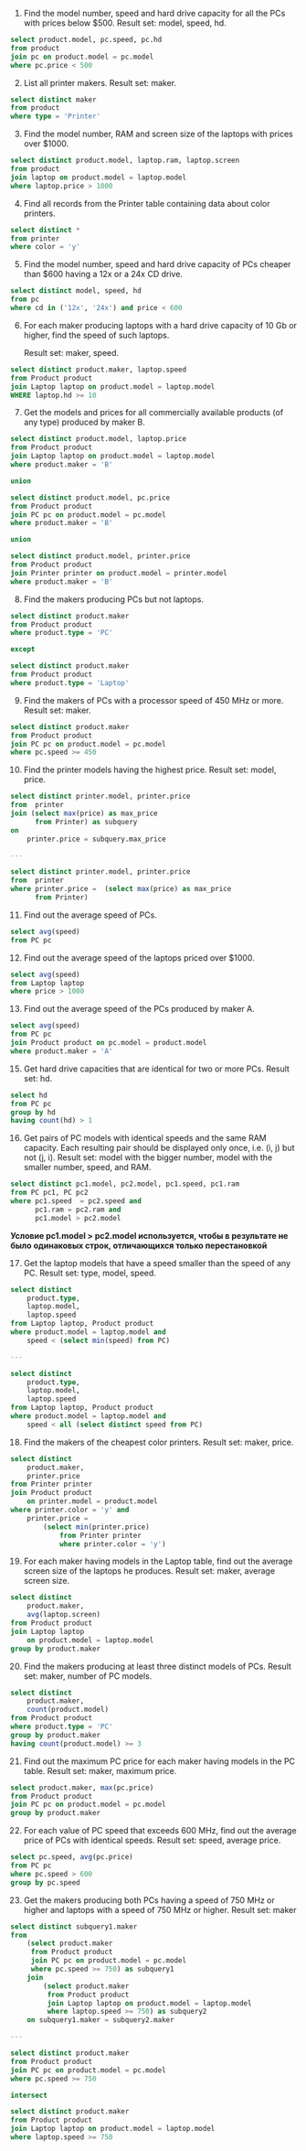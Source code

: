 1.  Find the model number, speed and hard drive capacity for all the PCs with prices below $500.
    Result set: model, speed, hd.

```sql
select product.model, pc.speed, pc.hd
from product
join pc on product.model = pc.model
where pc.price < 500
```

2. List all printer makers.
   Result set: maker.

```sql
select distinct maker
from product
where type = 'Printer'
```

3. Find the model number, RAM and screen size of the laptops with prices over $1000.

```sql
select distinct product.model, laptop.ram, laptop.screen
from product
join laptop on product.model = laptop.model
where laptop.price > 1000
```

4. Find all records from the Printer table containing data about color printers.

```sql
select distinct *
from printer
where color = 'y'
```

5. Find the model number, speed and hard drive capacity of PCs cheaper than $600 having a 12x or a 24x CD drive.

```sql
select distinct model, speed, hd
from pc
where cd in ('12x', '24x') and price < 600
```

6. For each maker producing laptops with a hard drive capacity of 10 Gb or higher, find the speed of such laptops.

   Result set: maker, speed.

```sql
select distinct product.maker, laptop.speed
from Product product
join Laptop laptop on product.model = laptop.model
WHERE laptop.hd >= 10
```

7. Get the models and prices for all commercially available products (of any type) produced by maker B.

```sql
select distinct product.model, laptop.price
from Product product
join Laptop laptop on product.model = laptop.model
where product.maker = 'B'

union

select distinct product.model, pc.price
from Product product
join PC pc on product.model = pc.model
where product.maker = 'B'

union

select distinct product.model, printer.price
from Product product
join Printer printer on product.model = printer.model
where product.maker = 'B'
```

8. Find the makers producing PCs but not laptops.

```sql
select distinct product.maker
from Product product
where product.type = 'PC'

except

select distinct product.maker
from Product product
where product.type = 'Laptop'
```

9. Find the makers of PCs with a processor speed of 450 MHz or more. Result set: maker.

```sql
select distinct product.maker
from Product product
join PC pc on product.model = pc.model
where pc.speed >= 450
```

10. Find the printer models having the highest price. Result set: model, price.

```sql
select distinct printer.model, printer.price
from  printer
join (select max(price) as max_price
	  from Printer) as subquery
on
	printer.price = subquery.max_price

---

select distinct printer.model, printer.price
from  printer
where printer.price =  (select max(price) as max_price
	  from Printer)
```

11. Find out the average speed of PCs.

```sql
select avg(speed)
from PC pc
```

12. Find out the average speed of the laptops priced over $1000.

```sql
select avg(speed)
from Laptop laptop
where price > 1000
```

13. Find out the average speed of the PCs produced by maker A.

```sql
select avg(speed)
from PC pc
join Product product on pc.model = product.model
where product.maker = 'A'
```

15. Get hard drive capacities that are identical for two or more PCs.
    Result set: hd.

```sql
select hd
from PC pc
group by hd
having count(hd) > 1
```

16. Get pairs of PC models with identical speeds and the same RAM capacity.
    Each resulting pair should be displayed only once, i.e. (i, j) but not (j, i).
    Result set: model with the bigger number, model with the smaller number, speed, and RAM.

```sql
select distinct pc1.model, pc2.model, pc1.speed, pc1.ram
from PC pc1, PC pc2
where pc1.speed  = pc2.speed and
	  pc1.ram = pc2.ram and
	  pc1.model > pc2.model
```

**Условие pc1.model > pc2.model используется, чтобы в результате не было одинаковых строк, отличающихся только перестановкой**

17. Get the laptop models that have a speed smaller than the speed of any PC.
    Result set: type, model, speed.

```sql
select distinct
	product.type,
	laptop.model,
	laptop.speed
from Laptop laptop, Product product
where product.model = laptop.model and
	speed < (select min(speed) from PC)

---

select distinct
	product.type,
	laptop.model,
	laptop.speed
from Laptop laptop, Product product
where product.model = laptop.model and
	speed < all (select distinct speed from PC)
```

18. Find the makers of the cheapest color printers.
    Result set: maker, price.

```sql
select distinct
	product.maker,
	printer.price
from Printer printer
join Product product
	on printer.model = product.model
where printer.color = 'y' and
	printer.price =
		(select min(printer.price)
			from Printer printer
			where printer.color = 'y')
```

19. For each maker having models in the Laptop table, find out the average screen size of the laptops he produces.
    Result set: maker, average screen size.

```sql
select distinct
	product.maker,
	avg(laptop.screen)
from Product product
join Laptop laptop
	on product.model = laptop.model
group by product.maker
```

20. Find the makers producing at least three distinct models of PCs.
    Result set: maker, number of PC models.

```sql
select distinct
	product.maker,
	count(product.model)
from Product product
where product.type = 'PC'
group by product.maker
having count(product.model) >= 3
```

21. Find out the maximum PC price for each maker having models in the PC table.
    Result set: maker, maximum price.

```sql
select product.maker, max(pc.price)
from Product product
join PC pc on product.model = pc.model
group by product.maker
```

22. For each value of PC speed that exceeds 600 MHz, find out the average price of PCs with identical speeds.
    Result set: speed, average price.

```sql
select pc.speed, avg(pc.price)
from PC pc
where pc.speed > 600
group by pc.speed
```

23. Get the makers producing both PCs having a speed of 750 MHz or higher and laptops with a speed of 750 MHz or higher.
    Result set: maker

```sql
select distinct subquery1.maker
from
    (select product.maker
     from Product product
     join PC pc on product.model = pc.model
     where pc.speed >= 750) as subquery1
    join
        (select product.maker
         from Product product
         join Laptop laptop on product.model = laptop.model
         where laptop.speed >= 750) as subquery2
    on subquery1.maker = subquery2.maker

---

select distinct product.maker
from Product product
join PC pc on product.model = pc.model
where pc.speed >= 750

intersect

select distinct product.maker
from Product product
join Laptop laptop on product.model = laptop.model
where laptop.speed >= 750
```
